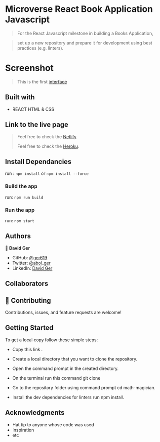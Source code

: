 # Microverse React Book Application Javascript

> For the React Javascript milestone in building a Books Application,

> set up a new repository and prepare it for development using best practices (e.g. linters).

# Screenshot

> This is the first [interface]()

## Built with

- REACT HTML & CSS

## Link to the live page

> Feel free to check the [Netlify]().
>
> Feel free to check the [Heroku]().

## Install Dependancies

run : `npm install` or `npm install --force`

### Build the app

run: `npm run build`

### Run the app

run: `npm start`


## Authors

👤 **David Ger**

- GitHub: [@ger619](https://github.com/ger619)
- Twitter: [@abol_ger](https://twitter.com/ger_abol)
- LinkedIn: [David Ger](https://www.linkedin.com/in/david-ger-426b4576/)

## Collaborators



## 🤝 Contributing

Contributions, issues, and feature requests are welcome!

## Getting Started

To get a local copy follow these simple steps:

- Copy this link .

- Create a local directory that you want to clone the repository.

- Open the command prompt in the created directory.

- On the terminal run this command git clone

- Go to the repository folder using command prompt cd math-magician.

- Install the dev dependencies for linters run npm install.

## Acknowledgments

- Hat tip to anyone whose code was used
- Inspiration
- etc


